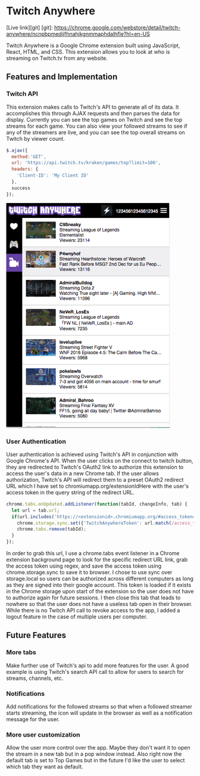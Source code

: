 # Twitch Anywhere

[Live link][git]
[git]: https://chrome.google.com/webstore/detail/twitch-anywhere/ncnpbpmedijfhnahjkgnmmaphdalhfle?hl=en-US

Twitch Anywhere is a Google Chrome extension built using JavaScript, React, HTML, and CSS. This extension allows you to look at who is streaming on Twitch.tv from any website.


## Features and Implementation


### Twitch API
This extension makes calls to Twitch's API to generate all of its data. It accomplishes this through AJAX requests and then parses the data for display. Currently you can see the top games on Twitch and see the top streams for each game. You can also view your followed streams to see if any of the streamers are live, and you can see the top overall streams on Twitch by viewer count.

```JavaScript
$.ajax({
  method:'GET',
  url: 'https://api.twitch.tv/kraken/games/top?limit=100',
  headers: {
    'Client-ID': 'My Client ID'
  },
  success
});
```

<img src='./readme-images/top-games.png'/>



### User Authentication
User authentication is achieved using Twitch's API in conjunction with Google Chrome's API. When the user clicks on the connect to twitch button, they are redirected to Twitch's OAuth2 link to authorize this extension to access the user's data in a new Chrome tab. If the user allows authorization, Twitch's API will redirect them to a preset OAuth2 redirect URL which I have set to chromiumapp.org/extensionIdHere with the user's access token in the query string of the redirect URL.

```JavaScript
chrome.tabs.onUpdated.addListener(function(tabId, changeInfo, tab) {
  let url = tab.url;
  if(url.includes('https://<extensionid>.chromiumapp.org/#access_token=')){
    chrome.storage.sync.set({'TwitchAnywhereToken': url.match(/access_token=([^&]*)/)[1]});
    chrome.tabs.remove(tabId);
  }
});
```
In order to grab this url, I use a chrome.tabs event listener in a Chrome extension background page to look for the specific redirect URL link, grab the access token using regex, and save the access token using chrome.storage.sync to save it to browser. I chose to use sync over storage.local so users can be authorized across different computers as long as they are signed into their google account. This token is loaded if it exists in the Chrome storage upon start of the extension so the user does not have to authorize again for future sessions. I then close this tab that leads to nowhere so that the user does not have a useless tab open in their browser. While there is no Twitch API call to revoke access to the app, I added a logout feature in the case of multiple users per computer.



## Future Features

### More tabs
Make further use of Twitch's api to add more features for the user. A good example is using Twitch's search API call to allow for users to search for streams, channels, etc.

### Notifications
Add notifications for the followed streams so that when a followed streamer starts streaming, the icon will update in the browser as well as a notification message for the user.  

### More user customization
Allow the user more control over the app. Maybe they don't want it to open the stream in a new tab but in a pop window instead. Also right now the default tab is set to Top Games but in the future I'd like the user to select which tab they want as default.
